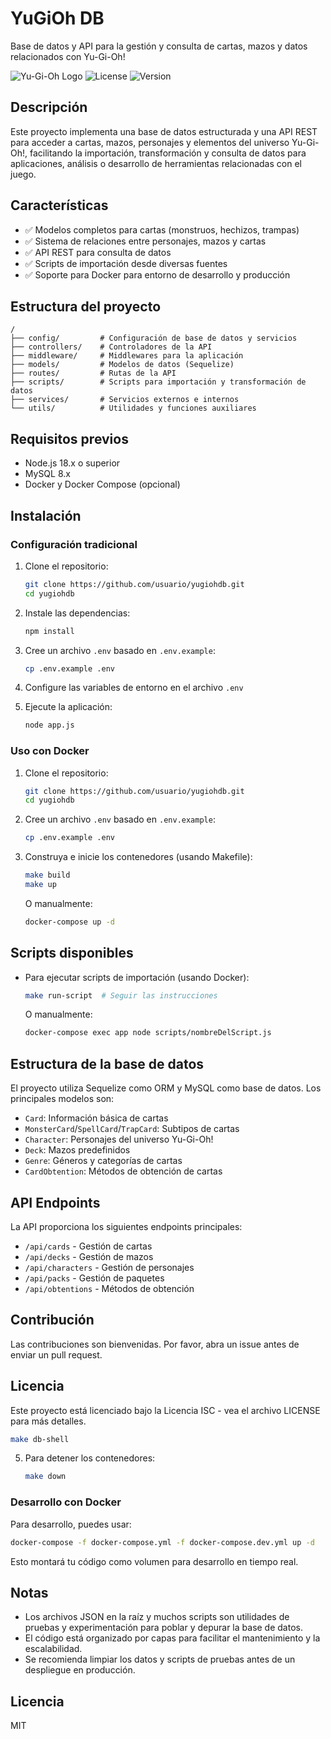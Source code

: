 # YuGiOh DB

Base de datos y API para la gestión y consulta de cartas, mazos y datos relacionados con Yu-Gi-Oh!

![Yu-Gi-Oh Logo](https://img.shields.io/badge/YuGiOh-DB-blue)
![License](https://img.shields.io/badge/license-ISC-green)
![Version](https://img.shields.io/badge/version-1.0.0-orange)

## Descripción

Este proyecto implementa una base de datos estructurada y una API REST para acceder a cartas, mazos, personajes y elementos del universo Yu-Gi-Oh!, facilitando la importación, transformación y consulta de datos para aplicaciones, análisis o desarrollo de herramientas relacionadas con el juego.

## Características

- ✅ Modelos completos para cartas (monstruos, hechizos, trampas)
- ✅ Sistema de relaciones entre personajes, mazos y cartas
- ✅ API REST para consulta de datos
- ✅ Scripts de importación desde diversas fuentes
- ✅ Soporte para Docker para entorno de desarrollo y producción

## Estructura del proyecto

```
/
├── config/         # Configuración de base de datos y servicios
├── controllers/    # Controladores de la API
├── middleware/     # Middlewares para la aplicación
├── models/         # Modelos de datos (Sequelize)
├── routes/         # Rutas de la API
├── scripts/        # Scripts para importación y transformación de datos
├── services/       # Servicios externos e internos
└── utils/          # Utilidades y funciones auxiliares
```

## Requisitos previos

- Node.js 18.x o superior
- MySQL 8.x
- Docker y Docker Compose (opcional)

## Instalación

### Configuración tradicional

1. Clone el repositorio:
   ```bash
   git clone https://github.com/usuario/yugiohdb.git
   cd yugiohdb
   ```

2. Instale las dependencias:
   ```bash
   npm install
   ```

3. Cree un archivo `.env` basado en `.env.example`:
   ```bash
   cp .env.example .env
   ```

4. Configure las variables de entorno en el archivo `.env`

5. Ejecute la aplicación:
   ```bash
   node app.js
   ```

### Uso con Docker

1. Clone el repositorio:
   ```bash
   git clone https://github.com/usuario/yugiohdb.git
   cd yugiohdb
   ```

2. Cree un archivo `.env` basado en `.env.example`:
   ```bash
   cp .env.example .env
   ```

3. Construya e inicie los contenedores (usando Makefile):
   ```bash
   make build
   make up
   ```
   
   O manualmente:
   ```bash
   docker-compose up -d
   ```

## Scripts disponibles

- Para ejecutar scripts de importación (usando Docker):
   ```bash
   make run-script  # Seguir las instrucciones
   ```
   
   O manualmente:
   ```bash
   docker-compose exec app node scripts/nombreDelScript.js
   ```

## Estructura de la base de datos

El proyecto utiliza Sequelize como ORM y MySQL como base de datos. Los principales modelos son:

- `Card`: Información básica de cartas
- `MonsterCard`/`SpellCard`/`TrapCard`: Subtipos de cartas
- `Character`: Personajes del universo Yu-Gi-Oh!
- `Deck`: Mazos predefinidos
- `Genre`: Géneros y categorías de cartas
- `CardObtention`: Métodos de obtención de cartas

## API Endpoints

La API proporciona los siguientes endpoints principales:

- `/api/cards` - Gestión de cartas
- `/api/decks` - Gestión de mazos
- `/api/characters` - Gestión de personajes
- `/api/packs` - Gestión de paquetes
- `/api/obtentions` - Métodos de obtención

## Contribución

Las contribuciones son bienvenidas. Por favor, abra un issue antes de enviar un pull request.

## Licencia

Este proyecto está licenciado bajo la Licencia ISC - vea el archivo LICENSE para más detalles.
   ```bash
   make db-shell
   ```
5. Para detener los contenedores:
   ```bash
   make down
   ```

### Desarrollo con Docker

Para desarrollo, puedes usar:

```bash
docker-compose -f docker-compose.yml -f docker-compose.dev.yml up -d
```

Esto montará tu código como volumen para desarrollo en tiempo real.

## Notas

- Los archivos JSON en la raíz y muchos scripts son utilidades de pruebas y experimentación para poblar y depurar la base de datos.
- El código está organizado por capas para facilitar el mantenimiento y la escalabilidad.
- Se recomienda limpiar los datos y scripts de pruebas antes de un despliegue en producción.

## Licencia

MIT
